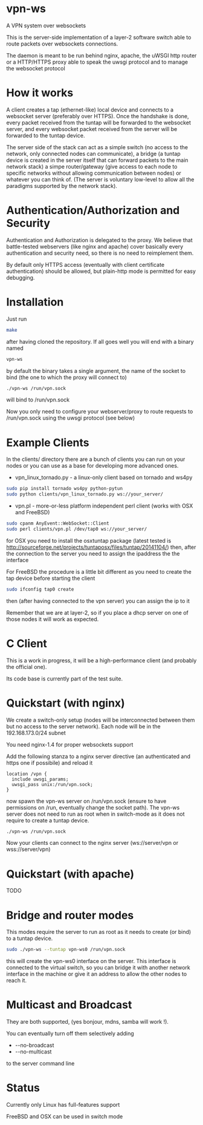 vpn-ws
======

A VPN system over websockets

This is the server-side implementation of a layer-2 software switch able to route packets over websockets connections.

The daemon is meant to be run behind nginx, apache, the uWSGI http router or a HTTP/HTTPS proxy able to speak the uwsgi protocol and to manage
the websocket protocol

How it works
============

A client creates a tap (ethernet-like) local device and connects to a websocket server (preferably over HTTPS). Once the handshake is done,
every packet received from the tuntap will be forwarded to the websocket server, and every websocket packet received from the server will be forwarded
to the tuntap device.

The server side of the stack can act as a simple switch (no access to the network, only connected nodes can communicate), a bridge (a tuntap device is created in
the server itself that can forward packets to the main network stack) a simpe router/gateway (give access to each node to specific networks without allowing communication between nodes) or whatever
you can think of. (The server is voluntary low-level to allow all the paradigms supported by the network stack).

Authentication/Authorization and Security
=========================================

Authentication and Authorization is delegated to the proxy. We believe that battle-tested webservers (like nginx and apache) cover basically every authentication and security need, so there is no need to reimplement them.

By default only HTTPS access (eventually with client certificate authentication) should be allowed, but plain-http mode is permitted for easy debugging.

Installation
============

Just run

```sh
make
```

after having cloned the repository. If all goes well you will end with a binary named

```sh
vpn-ws
```

by default the binary takes a single argument, the name of the socket to bind (the one to which the proxy will connect to)

```sh
./vpn-ws /run/vpn.sock
```

will bind to /run/vpn.sock

Now you only need to configure your webserver/proxy to route requests to /run/vpn.sock using the uwsgi protocol (see below)

Example Clients
===============

In the clients/ directory there are a bunch of clients you can run on your nodes or you can use as a base for developing more advanced ones.

* vpn_linux_tornado.py - a linux-only client based on tornado and ws4py

```sh
sudo pip install tornado ws4py python-pytun
sudo python clients/vpn_linux_tornado.py ws://your_server/
```

* vpn.pl - more-or-less platform independent perl client (works with OSX and FreeBSD)

```sh
sudo cpanm AnyEvent::WebSocket::Client
sudo perl clients/vpn.pl /dev/tap0 ws://your_server/
```

for OSX you need to install the osxtuntap package (latest tested is http://sourceforge.net/projects/tuntaposx/files/tuntap/20141104/) then, after the connection to the server you need to assign the ipaddress the the interface

For FreeBSD the procedure is a little bit different as you need to create the tap device before starting the client

```sh
sudo ifconfig tap0 create
```

then (after having connected to the vpn server) you can assign the ip to it

Remember that we are at layer-2, so if you place a dhcp server on one of those nodes it will work as expected.


C Client
========

This is a work in progress, it will be a high-performance client (and probably the official one).

Its code base is currently part of the test suite.

Quickstart (with nginx)
=======================

We create a switch-only setup (nodes will be interconnected between them but no access to the server network). Each node will be in the 192.168.173.0/24 subnet

You need nginx-1.4 for proper websockets support

Add the following stanza to a nginx server directive (an authenticated and https one if possibile) and reload it

```nginx
location /vpn {
  include uwsgi_params;
  uwsgi_pass unix:/run/vpn.sock;
}
```

now spawn the vpn-ws server on /run/vpn.sock (ensure to have permissions on /run, eventually change the socket path). The vpn-ws server does not need to run as root when in switch-mode as it does not require to create a tuntap device.

```sh
./vpn-ws /run/vpn.sock
```

Now your clients can connect to the nginx server (ws://server/vpn or wss://server/vpn)

Quickstart (with apache)
========================

TODO

Bridge and router modes
=======================

This modes require the server to run as root as it needs to create (or bind) to a tuntap device.

```sh
sudo ./vpn-ws --tuntap vpn-ws0 /run/vpn.sock
```

this will create the vpn-ws0 interface on the server. This interface is connected to the virtual switch, so you can bridge it with another network interface in the machine or give it an address to allow the other nodes to reach it.

Multicast and Broadcast
=======================

They are both supported, (yes bonjour, mdns, samba will work !).

You can eventually turn off them selectively adding

* --no-broadcast
* --no-multicast

to the server command line

Status
======

Currently only Linux has full-features support

FreeBSD and OSX can be used in switch mode
